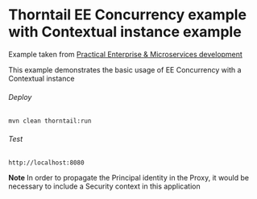 Thorntail EE Concurrency example with Contextual instance example 
=====================================

Example taken from [Practical Enterprise & Microservices development](http://www.itbuzzpress.com/ebooks/java-ee-7-development-on-wildfly.html)

This example demonstrates the basic usage of EE Concurrency with a Contextual instance 

###### Deploy
```shell
mvn clean thorntail:run
```
###### Test
```shell
http://localhost:8080 
```
**Note** In order to propagate the Principal identity in the Proxy, it would be necessary to include a Security context in this application

 
 
